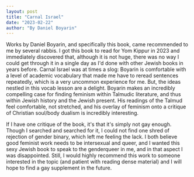 ```yaml
---
layout: post
title: "Carnal Israel"
date: "2023-02-22"
author: "By Daniel Boyarin"
---
```


Works by Daniel Boyarin, and specifically this book, came recommended to me by several rabbis. I got this book to read for Yom Kippur in 2023 and immediately discovered that, although it is not huge, there was no way I could get through it in a single day as I'd done with other Jewish books in years before. Carnal Israel was at times a slog: Boyarin is comfortable with a level of academic vocabulary that made me have to reread sentences repeatedly, which is a very uncommon experience for me. But, the ideas nestled in this vocab lesson are a delight. Boyarin makes an incredibly compelling case for finding feminism within Talmudic literature, and thus within Jewish history and the Jewish present. His readings of the Talmud feel comfortable, not stretched, and his overlay of feminism onto a critique of Christian soul/body dualism is incredibly interesting. 

If I have one critique of the book, it's that it's simply not gay enough. Though I searched and searched for it, I could not find one shred of rejection of gender binary, which left me feeling the lack. I both believe good feminist work needs to be intersexual and queer, and I wanted this sexy Jewish book to speak to the genderqueer in me, and in that aspect I was disappointed. Still, I would highly recommend this work to someone interested in the topic (and patient with reading dense material) and I will hope to find a gay supplement in the future. 

